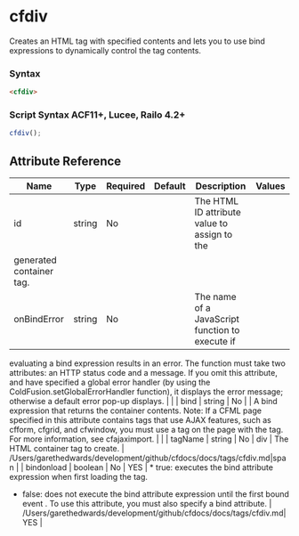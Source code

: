 # cfdiv

Creates an HTML tag with specified contents and lets you to use bind expressions to 
 dynamically control the tag contents.

### Syntax

```html
<cfdiv>
```

### Script Syntax ACF11+, Lucee, Railo 4.2+

```javascript
cfdiv();
```

## Attribute Reference

| Name | Type | Required | Default | Description | Values |
| --- | --- | --- | --- | --- | --- |
| id | string | No |  | The HTML ID attribute value to assign to the 
 generated container tag. |  |
| onBindError | string | No |  | The name of a JavaScript function to execute if 
 evaluating a bind expression results in an error. The 
 function must take two attributes: an HTTP status 
 code and a message. 
 If you omit this attribute, and have specified a 
 global error handler (by using the 
 ColdFusion.setGlobalErrorHandler function), it 
 displays the error message; otherwise a default 
 error pop-up displays. |  |
| bind | string | No |  | A bind expression that returns the container 
 contents. 
 Note: If a CFML page specified in this attribute 
 contains tags that use AJAX features, such as 
 cfform, cfgrid, and cfwindow, you must use a 
 tag on the page with the tag. 
 For more information, see cfajaximport. |  |
| tagName | string | No | div | The HTML container tag to create. | /Users/garethedwards/development/github/cfdocs/docs/tags/cfdiv.md|span |
| bindonload | boolean | No | YES | * true: executes the bind attribute expression when first loading the tag.
 * false: does not execute the bind attribute expression until the first bound event .
To use this attribute, you must also specify a bind attribute. | /Users/garethedwards/development/github/cfdocs/docs/tags/cfdiv.md|YES |
